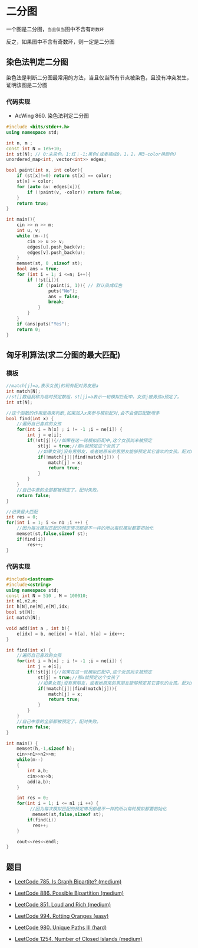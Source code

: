 # 二分图

一个图是二分图，`当且仅当`图中不含有`奇数环`

反之，如果图中不含有奇数环，则一定是二分图

## 染色法判定二分图

染色法是判断二分图最常用的方法，当且仅当所有节点被染色，且没有冲突发生，证明该图是二分图

### 代码实现

- AcWing 860. 染色法判定二分图

```cpp
#include <bits/stdc++.h>
using namespace std;

int n, m ;
const int N = 1e5+10;
int st[N]; // 0:未染色，1:红；-1;黑色(或者搞成0，1，2，用3-color换颜色)
unordered_map<int, vector<int>> edges;

bool paint(int x, int color){
    if (st[x]!=0) return st[x] == color;
    st[x] = color;
    for (auto &v: edges[x]){
        if (!paint(v, -color)) return false;
    }
    return true;
}

int main(){
    cin >> n >> m;
    int u, v;
    while (m--){
        cin >> u >> v;
        edges[u].push_back(v);
        edges[v].push_back(u);
    }
    memset(st, 0 ,sizeof st);
    bool ans = true;
    for (int i = 1; i <=n; i++){
        if (!st[i]){
            if (!paint(i, 1)){ // 默认染成红色
                puts("No");
                ans = false;
                break;
            } 
        }
    }
    if (ans)puts("Yes");
    return 0;
}
```

## 匈牙利算法(求二分图的最大匹配)

### 模板

```cpp
//match[j]=a,表示女孩j的现有配对男友是a
int match[N];
//st[]数组我称为临时预定数组，st[j]=a表示一轮模拟匹配中，女孩j被男孩a预定了。
int st[N];

//这个函数的作用是用来判断,如果加入x来参与模拟配对,会不会使匹配数增多
bool find(int x) {
    //遍历自己喜欢的女孩
    for(int i = h[x] ; i != -1 ;i = ne[i]) {
        int j = e[i];
        if(!st[j]){//如果在这一轮模拟匹配中,这个女孩尚未被预定
            st[j] = true;//那x就预定这个女孩了
            //如果女孩j没有男朋友，或者她原来的男朋友能够预定其它喜欢的女孩。配对成功,更新match
            if(!match[j]||find(match[j])) {
                match[j] = x;
                return true;
            }
        }
    }
    //自己中意的全部都被预定了。配对失败。
    return false;
}

//记录最大匹配
int res = 0;
for(int i = 1; i <= n1 ;i ++) {  
    //因为每次模拟匹配的预定情况都是不一样的所以每轮模拟都要初始化
    memset(st,false,sizeof st);
    if(find(i)) 
        res++;
}  
```

### 代码实现

```cpp
#include<iostream>
#include<cstring>
using namespace std;
const int N = 510 , M = 100010;
int n1,n2,m;
int h[N],ne[M],e[M],idx;
bool st[N];
int match[N];

void add(int a , int b){
    e[idx] = b, ne[idx] = h[a], h[a] = idx++;
}

int find(int x) {
    //遍历自己喜欢的女孩
    for(int i = h[x] ; i != -1 ;i = ne[i]) {
        int j = e[i];
        if(!st[j]){//如果在这一轮模拟匹配中,这个女孩尚未被预定
            st[j] = true;//那x就预定这个女孩了
            //如果女孩j没有男朋友，或者她原来的男朋友能够预定其它喜欢的女孩。配对成功
            if(!match[j]||find(match[j])){
                match[j] = x;
                return true;
            }
        }
    }
    //自己中意的全部都被预定了。配对失败。
    return false;
}

int main() {
    memset(h,-1,sizeof h);
    cin>>n1>>n2>>m;
    while(m--)
    {
        int a,b;
        cin>>a>>b;
        add(a,b);
    }

    int res = 0;
    for(int i = 1; i <= n1 ;i ++) {  
         //因为每次模拟匹配的预定情况都是不一样的所以每轮模拟都要初始化
          memset(st,false,sizeof st);
        if(find(i)) 
          res++;
    }  

    cout<<res<<endl;
}
```

## 题目

- [LeetCode 785. Is Graph Bipartite? (medium)](https://github.com/muyids/leetcode/blob/master/algorithms/701-800/785.is-graph-bipartite.md)

- [LeetCode 886. Possible Bipartition (medium)](https://github.com/muyids/leetcode/blob/master/algorithms/801-900/886.possible-bipartition.md)

- [LeetCode 851. Loud and Rich (medium)](https://github.com/muyids/leetcode/blob/master/algorithms/801-900/851.loud-and-rich.md)

- [LeetCode 994. Rotting Oranges (easy)](https://github.com/muyids/leetcode/blob/master/algorithms/901-1000/994.rotting-oranges.md)

- [LeetCode 980. Unique Paths III (hard)](https://github.com/muyids/leetcode/blob/master/algorithms/901-1000/980.unique-paths-iii.md)

- [LeetCode 1254. Number of Closed Islands (medium)](https://github.com/muyids/leetcode/blob/master/algorithms/1201-1300/1254.number-of-closed-islands.md)
